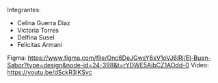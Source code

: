 Integrantes:
- Celina Guerra Díaz
- Victoria Torres
- Delfina Susel
- Felicitas Armani

Figma: https://www.figma.com/file/Onc6DeJGwsY6xV1oVJ6iRj/El-Buen-Sabor?type=design&node-id=24-398&t=rYDWE5AibCZ1AOdd-0
Video: https://youtu.be/dSckR3iKSvc
